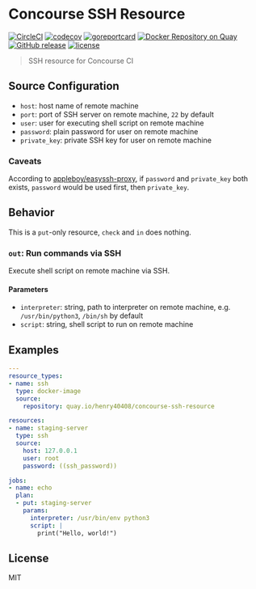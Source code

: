 # Concourse SSH Resource

[![CircleCI](https://circleci.com/gh/henry40408/concourse-ssh-resource.svg?style=shield)](https://circleci.com/gh/henry40408/concourse-ssh-resource) [![codecov](https://codecov.io/gh/henry40408/concourse-ssh-resource/branch/master/graph/badge.svg)](https://codecov.io/gh/henry40408/concourse-ssh-resource) [![goreportcard](https://goreportcard.com/badge/github.com/henry40408/concourse-ssh-resource)](https://goreportcard.com/report/github.com/henry40408/concourse-ssh-resource) [![Docker Repository on Quay](https://quay.io/repository/henry40408/concourse-ssh-resource/status "Docker Repository on Quay")](https://quay.io/repository/henry40408/concourse-ssh-resource) [![GitHub release](https://img.shields.io/github/release/henry40408/concourse-ssh-resource.svg)](https://github.com/henry40408/concourse-ssh-resource) [![license](https://img.shields.io/github/license/henry40408/concourse-ssh-resource.svg)](https://github.com/henry40408/concourse-ssh-resource)

> SSH resource for Concourse CI

## Source Configuration

- `host`: host name of remote machine
- `port`: port of SSH server on remote machine, `22` by default
- `user`: user for executing shell script on remote machine
- `password`: plain password for user on remote machine
- `private_key`: private SSH key for user on remote machine

### Caveats

According to [appleboy/easyssh-proxy](https://github.com/appleboy/easyssh-proxy/blob/b777a323265704a7015f3526c3fe31b4f0daa722/easyssh.go#L69-L105), if `password` and `private_key` both exists, `password` would be used first, then `private_key`.

## Behavior

This is a `put`-only resource, `check` and `in` does nothing.

### `out`: Run commands via SSH

Execute shell script on remote machine via SSH.

#### Parameters

- `interpreter`: string, path to interpreter on remote machine, e.g. `/usr/bin/python3`, `/bin/sh` by default
- `script`: string, shell script to run on remote machine

## Examples

```yaml
---
resource_types:
- name: ssh
  type: docker-image
  source:
    repository: quay.io/henry40408/concourse-ssh-resource

resources:
- name: staging-server
  type: ssh
  source:
    host: 127.0.0.1
    user: root
    password: ((ssh_password))

jobs:
- name: echo
  plan:
  - put: staging-server
    params:
      interpreter: /usr/bin/env python3
      script: |
        print("Hello, world!")
```

## License

MIT
